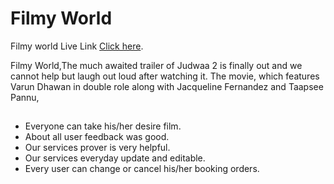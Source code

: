 
# Filmy World
Filmy world Live Link [Click here](https://race-zone-bike.web.app/).

Filmy World,The much awaited trailer of Judwaa 2 is finally out and we cannot help but laugh out loud after watching it. The movie, which features Varun Dhawan in double role along with Jacqueline Fernandez and Taapsee Pannu, 


## 

- Everyone can take his/her  desire film.
- About all user feedback was good.
- Our services prover is very helpful.
- Our services everyday update and editable.
- Every user can change or cancel his/her booking orders.



